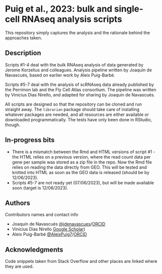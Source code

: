# Puig et al., 2023: bulk and single-cell RNAseq analysis scripts
 
This repository simply captures the analysis and the rationale behind the approaches taken.

## Description

Scripts #1-4 deal with the bulk RNAseq analysis of data generated by Jerome Korzelius and colleagues. Analysis pipeline written by Joaquín de Navascués, based on earlier work by Aleix Puig-Barbé.

Scripts #5-7 deal with the analysis of scRNAseq data already published by the Perrimon lab and the Fly Cell Atlas consortium. The pipeline was written by Vinicius Dias Nirello, and adapted for sharing by Joaquín de Navascués.

All scripts are designed so that the repository can be cloned and run straight away. The `librarian` package should take care of installing whatever packages are needed, and all resources are either available or downloaded programmatically. The tests have only been done in RStudio, though.

## In-progress bits

- There is a mismatch between the Rmd and HTML versions of script #1 - the HTML relies on a previous version, where the read count data per gene per sample was stored as a zip file in the repo. Now the Rmd file relies on reading the data directly from GEO. This will be tested and knitted into HTML as soon as the GEO data is released (should be by 12/06/2023).
- Scripts #5-7 are not ready yet (07/06/2023), but will be made available soon (target is 12/06/2023). 

## Authors

Contributors names and contact info

* Joaquín de Navascués [@jdenavascues](https://twitter.com/jdenavascues)/[ORCID](https://orcid.org/0000-0002-5414-4056)
* Vinicius Dias Nirello [Google Scholar](https://scholar.google.com/citations?user=uMXPCs4AAAAJ))
* Aleix Puig-Barbé [@AleixPuig7](https://twitter.com/AleixPuig7)/[ORCID](https://orcid.org/0000-0001-6677-8489)

## Acknowledgments

Code snippets taken from Stack Overflow and other places are linked where they are used.
